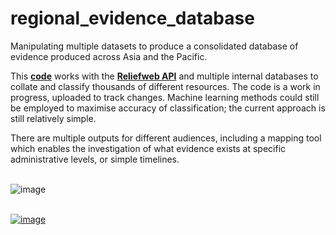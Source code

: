 # regional_evidence_database
Manipulating multiple datasets to produce a consolidated database of evidence produced across Asia and the Pacific. 
 
This **[code](https://github.com/ctedja/regional_evidence_database/blob/main/Evidence_Backend.R)** works with the **[Reliefweb API](https://apidoc.rwlabs.org/)** and multiple internal databases to collate and classify thousands of different resources. The code is a work in progress, uploaded to track changes. Machine learning methods could still be employed to maximise accuracy of classification; the current approach is still relatively simple.

There are multiple outputs for different audiences, including a mapping tool which enables the investigation of what evidence exists at specific administrative levels, or simple timelines.
<br><br>

![image](https://github.com/ctedja/regional_evidence_database/blob/main/evidence_map_still.png)
<br><br>

[![image](https://github.com/ctedja/regional_evidence_database/blob/main/evidence_timeline_still.png)](https://analytics.wfp.org/t/Public/views/Evidence_Timeline_16142492772350/Timeline?:showAppBanner=false&:display_count=n&:showVizHome=n&:origin=viz_share_link&:toolbar=no&:embed=true)
